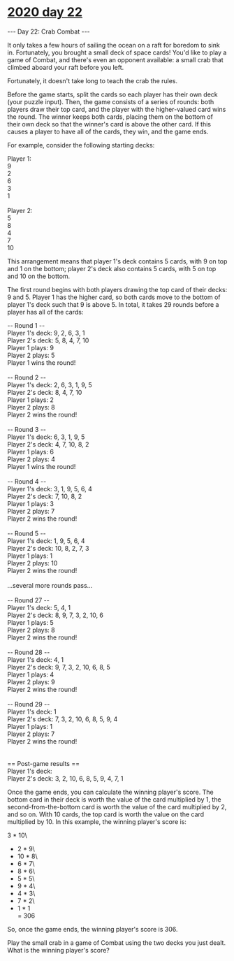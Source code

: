 # [2020 day 22](https://adventofcode.com/2020/day/22)

--- Day 22: Crab Combat ---

It only takes a few hours of sailing the ocean on a raft for boredom to sink in. Fortunately, you brought a small deck of space cards! You'd like to play a game of Combat, and there's even an opponent available: a small crab that climbed aboard your raft before you left.

Fortunately, it doesn't take long to teach the crab the rules.

Before the game starts, split the cards so each player has their own deck (your puzzle input). Then, the game consists of a series of rounds: both players draw their top card, and the player with the higher-valued card wins the round. The winner keeps both cards, placing them on the bottom of their own deck so that the winner's card is above the other card. If this causes a player to have all of the cards, they win, and the game ends.

For example, consider the following starting decks:

Player 1:\
9\
2\
6\
3\
1\
\
Player 2:\
5\
8\
4\
7\
10

This arrangement means that player 1's deck contains 5 cards, with 9 on top and 1 on the bottom; player 2's deck also contains 5 cards, with 5 on top and 10 on the bottom.

The first round begins with both players drawing the top card of their decks: 9 and 5. Player 1 has the higher card, so both cards move to the bottom of player 1's deck such that 9 is above 5. In total, it takes 29 rounds before a player has all of the cards:

-- Round 1 --\
Player 1's deck: 9, 2, 6, 3, 1\
Player 2's deck: 5, 8, 4, 7, 10\
Player 1 plays: 9\
Player 2 plays: 5\
Player 1 wins the round!\
\
-- Round 2 --\
Player 1's deck: 2, 6, 3, 1, 9, 5\
Player 2's deck: 8, 4, 7, 10\
Player 1 plays: 2\
Player 2 plays: 8\
Player 2 wins the round!\
\
-- Round 3 --\
Player 1's deck: 6, 3, 1, 9, 5\
Player 2's deck: 4, 7, 10, 8, 2\
Player 1 plays: 6\
Player 2 plays: 4\
Player 1 wins the round!\
\
-- Round 4 --\
Player 1's deck: 3, 1, 9, 5, 6, 4\
Player 2's deck: 7, 10, 8, 2\
Player 1 plays: 3\
Player 2 plays: 7\
Player 2 wins the round!\
\
-- Round 5 --\
Player 1's deck: 1, 9, 5, 6, 4\
Player 2's deck: 10, 8, 2, 7, 3\
Player 1 plays: 1\
Player 2 plays: 10\
Player 2 wins the round!\
\
...several more rounds pass...\
\
-- Round 27 --\
Player 1's deck: 5, 4, 1\
Player 2's deck: 8, 9, 7, 3, 2, 10, 6\
Player 1 plays: 5\
Player 2 plays: 8\
Player 2 wins the round!\
\
-- Round 28 --\
Player 1's deck: 4, 1\
Player 2's deck: 9, 7, 3, 2, 10, 6, 8, 5\
Player 1 plays: 4\
Player 2 plays: 9\
Player 2 wins the round!\
\
-- Round 29 --\
Player 1's deck: 1\
Player 2's deck: 7, 3, 2, 10, 6, 8, 5, 9, 4\
Player 1 plays: 1\
Player 2 plays: 7\
Player 2 wins the round!\
\
\
== Post-game results ==\
Player 1's deck: \
Player 2's deck: 3, 2, 10, 6, 8, 5, 9, 4, 7, 1

Once the game ends, you can calculate the winning player's score. The bottom card in their deck is worth the value of the card multiplied by 1, the second-from-the-bottom card is worth the value of the card multiplied by 2, and so on. With 10 cards, the top card is worth the value on the card multiplied by 10. In this example, the winning player's score is:

3 * 10\
+  2 *  9\
+ 10 *  8\
+  6 *  7\
+  8 *  6\
+  5 *  5\
+  9 *  4\
+  4 *  3\
+  7 *  2\
+  1 *  1\
= 306

So, once the game ends, the winning player's score is 306.

Play the small crab in a game of Combat using the two decks you just dealt. What is the winning player's score?